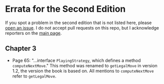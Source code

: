 # Errata for the Second Edition

If you spot a problem in the second edition that is not listed here, please [open an issue](https://github.com/prmr/DesignBook/issues). I do not accept pull requests on this repo, but I acknowledge reporters on the [main page](https://github.com/prmr/DesignBook#acknowledgements).

## Chapter 3

* Page 65: "...interface `PlayingStrategy`, which defines a method `computeNextMove`." This method was renamed to `getLegalMove` in version 1.2, the version the book is based on. All mentions to `computeNextMove` refer to `getLegalMove`.